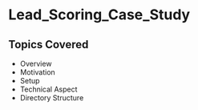 # Lead_Scoring_Case_Study

## Topics Covered

* Overview
* Motivation
* Setup
* Technical Aspect
* Directory Structure
